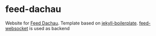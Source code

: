 # feed-dachau

Website for [Feed Dachau](https://feed-dachau.de/). Template based on [jekyll-boilerplate](https://github.com/midzer/jekyll-boilerplate). [feed-websocket](https://github.com/midzer/feed-websocket) is used as backend
